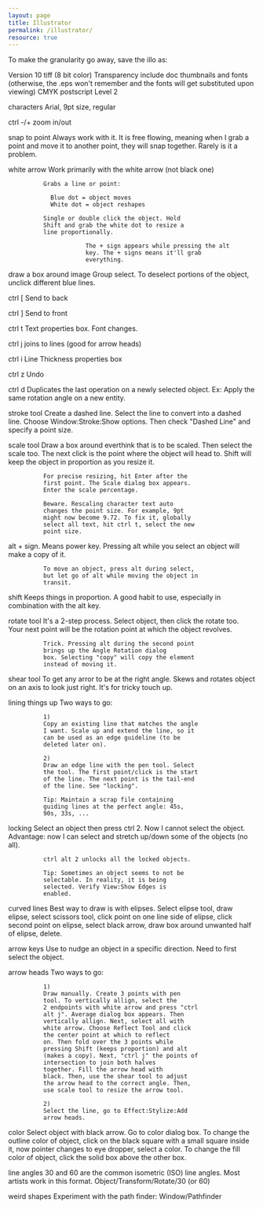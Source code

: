 ```yaml
---
layout: page
title: Illustrator
permalink: /illustrator/
resource: true
---
```


To make the granularity go away, save the illo as:

   Version 10
   tiff (8 bit color)
   Transparency
   include doc thumbnails and fonts (otherwise, the .eps won't
   remember and the fonts will get substituted upon viewing)
   CMYK postscript
   Level 2


characters		  Arial, 9pt size, regular

ctrl -/+                  zoom in/out

snap to point		  Always work with it. It is free flowing,
			  meaning when I grab a point and move it to
			  another point, they will snap together. 
			  Rarely is it a problem.

white arrow               Work primarily with the white arrow (not black one)

			  Grabs a line or point:
 
			    Blue dot = object moves
			    White dot = object reshapes
			  
			  Single or double click the object. Hold
			  Shift and grab the white dot to resize a
			  line proportionally. 

                          The + sign appears while pressing the alt
                          key. The + signs means it'll grab
                          everything. 


draw a box around image	  Group select. To deselect portions of the
			  object, unclick different blue lines.

ctrl [			  Send to back

ctrl ]			  Send to front

ctrl t			  Text properties box. Font changes.

ctrl j			  joins to lines (good for arrow heads)

ctrl i			  Line Thickness properties box

ctrl z			  Undo 

ctrl d			  Duplicates the last operation on a newly
			  selected object. Ex: Apply the same rotation
			  angle on a new entity.


stroke tool		  Create a dashed line. Select the line to
			  convert into a dashed line. Choose
			  Window:Stroke:Show options. Then check
			  "Dashed Line" and specify a point size. 

scale tool		  Draw a box around everthink that is to be
			  scaled. Then select the scale too. The next
			  click is the point where
			  the object will head to. Shift will keep the
			  object in proportion as you resize it.

			  For precise resizing, hit Enter after the
			  first point. The Scale dialog box appears. 
			  Enter the scale percentage.

			  Beware. Rescaling character text auto
			  changes the point size. For example, 9pt
			  might now become 9.72. To fix it, globally
			  select all text, hit ctrl t, select the new
			  point size. 

alt			  + sign. Means power key. Pressing alt while
			  you select an object will make a copy of it. 

			  To move an object, press alt during select,
			  but let go of alt while moving the object in
			  transit. 

shift			  Keeps things in proportion. A good habit to
			  use, especially in combination with the alt key. 

rotate tool		  It's a 2-step process. Select object, then click the rotate
			  too. Your next point will be the rotation
			  point at which the object revolves. 

			  Trick. Pressing alt during the second point
			  brings up the Angle Rotation dialog
			  box. Selecting "copy" will copy the element
			  instead of moving it. 

shear tool		  To get any arror to be at the right angle. 
			  Skews and rotates object on an axis to look just
			  right. It's for tricky touch up.


lining things up	  Two ways to go:

			  1) 
			  Copy an existing line that matches the angle
			  I want. Scale up and extend the line, so it
			  can be used as an edge guideline (to be
			  deleted later on). 

			  2)
			  Draw an edge line with the pen tool. Select
			  the tool. The first point/click is the start
			  of the line. The next point is the tail-end
			  of the line. See "locking".

			  Tip: Maintain a scrap file containing
			  guiding lines at the perfect angle: 45s,
			  90s, 33s, ...


locking			  Select an object then press ctrl 2. Now I
			  cannot select the object. Advantage: now I
			  can select and stretch up/down some of the
			  objects (no all). 

			  ctrl alt 2 unlocks all the locked objects.

			  Tip: Sometimes an object seems to not be
			  selectable. In reality, it is being
			  selected. Verify View:Show Edges is
			  enabled. 


curved lines		  Best way to draw is with elipses. Select
                          elipse tool, draw elipse, select scissors
                          tool, click point on one line side of
                          elipse, click second point on elipse, select
                          black arrow, draw box around unwanted half
                          of elipse, delete.

arrow keys		  Use to nudge an object in a specific
			  direction. Need to first select the object.

arrow heads		  Two ways to go:

			  1)
			  Draw manually. Create 3 points with pen
			  tool. To vertically allign, select the
			  2 endpoints with white arrow and press "ctrl
			  alt j". Average dialog box appears. Then
			  vertically allign. Next, select all with
			  white arrow. Choose Reflect Tool and click
			  the center point at which to reflect
			  on. Then fold over the 3 points while
			  pressing Shift (keeps proportion) and alt
			  (makes a copy). Next, "ctrl j" the points of
			  intersection to join both halves
			  together. Fill the arrow head with
			  black. Then, use the shear tool to adjust
			  the arrow head to the correct angle. Then,
			  use scale tool to resize the arrow tool.

			  2)
			  Select the line, go to Effect:Stylize:Add
			  arrow heads.

color    		  Select object with black arrow. Go to color
                          dialog box. To change the outline color of
                          object, click on the black square with a
                          small square inside it, now pointer changes
                          to eye dropper, select a color. To change
                          the fill color of object, click the solid
                          box above the other box.

line angles		  30 and 60 are the common isometric (ISO)
                          line angles. Most artists work in this
                          format. Object/Transform/Rotate/30 (or 60)


weird shapes		  Experiment with the path finder: Window/Pathfinder











